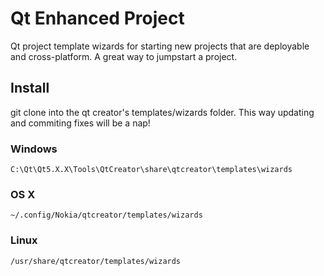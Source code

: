 Qt Enhanced Project
============================

Qt project template wizards for starting new projects that are deployable and cross-platform. 
A great way to jumpstart a project.


Install
-------
git clone into the qt creator's templates/wizards folder.
This way updating and commiting fixes will be a nap!

### Windows
`C:\Qt\Qt5.X.X\Tools\QtCreator\share\qtcreator\templates\wizards`

### OS X
`~/.config/Nokia/qtcreator/templates/wizards`

### Linux
`/usr/share/qtcreator/templates/wizards`
